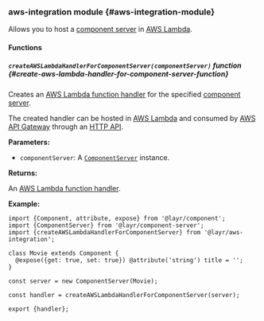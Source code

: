 ### aws-integration <badge type="primary">module</badge> {#aws-integration-module}

Allows you to host a [component server](https://layrjs.com/docs/v1/reference/component-server) in [AWS Lambda](https://aws.amazon.com/lambda/).

#### Functions

##### `createAWSLambdaHandlerForComponentServer(componentServer)` <badge type="tertiary-outline">function</badge> {#create-aws-lambda-handler-for-component-server-function}

Creates an [AWS Lambda function handler](https://docs.aws.amazon.com/lambda/latest/dg/nodejs-handler.html) for the specified [component server](https://layrjs.com/docs/v1/reference/component-server).

The created handler can be hosted in [AWS Lambda](https://aws.amazon.com/lambda/) and consumed by [AWS API Gateway](https://aws.amazon.com/api-gateway/) through an [HTTP API](https://docs.aws.amazon.com/apigateway/latest/developerguide/http-api.html).

**Parameters:**

* `componentServer`: A [`ComponentServer`](https://layrjs.com/docs/v1/reference/component-server) instance.

**Returns:**

An [AWS Lambda function handler](https://docs.aws.amazon.com/lambda/latest/dg/nodejs-handler.html).

**Example:**

```
import {Component, attribute, expose} from '@layr/component';
import {ComponentServer} from '@layr/component-server';
import {createAWSLambdaHandlerForComponentServer} from '@layr/aws-integration';

class Movie extends Component {
  @expose({get: true, set: true}) @attribute('string') title = '';
}

const server = new ComponentServer(Movie);

const handler = createAWSLambdaHandlerForComponentServer(server);

export {handler};
```
